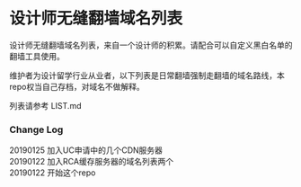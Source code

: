 # 设计师无缝翻墙域名列表

设计师无缝翻墙域名列表，来自一个设计师的积累。请配合可以自定义黑白名单的翻墙工具使用。  

维护者为设计留学行业从业者，以下列表是日常翻墙强制走翻墙的域名路线，本repo权当自己存档，对域名不做解释。

  
列表请参考 LIST.md

### Change Log

20190125 加入UC申请中的几个CDN服务器  
20190122 加入RCA缓存服务器的域名列表两个  
20190122 开始这个repo


